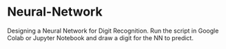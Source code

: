 # Neural-Network
Designing a Neural Network for Digit Recognition.
Run the script in Google Colab or Jupyter Notebook and draw a digit for the NN to predict.

